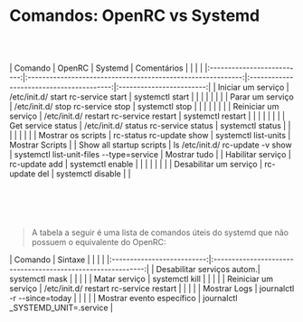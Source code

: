# Comandos: OpenRC vs Systemd

<br> </br>

|           Comando          |                            OpenRC                           |                  Systemd                 | Comentários
|                            |                                                             |                                          |
|:--------------------------:|:-----------------------------------------------------------:|:----------------------------------------:|:------------------------:|
| Iniciar um serviço         | /etc/init.d/<service> start  rc-service <service> start     | systemctl start <service>                |                          |
|                            |                                                             |                                          |                          |
| Parar um serviço           | /etc/init.d/<service> stop  rc-service <service> stop       | systemctl stop <service>                 |                          |
|                            |                                                             |                                          |                          |
| Reiniciar um serviço       | /etc/init.d/<service> restart  rc-service <service> restart | systemctl restart <service>              |                          |
|                            |                                                             |                                          |                          |
| Get service status         | /etc/init.d/<service> status  rc-service <service> status   | systemctl status <service>               |                          |
|                            |                                                             |                                          |                          |
| Mostrar os scripts         | rc-status  rc-update show                                   | systemctl list-units                     | Mostrar Scripts          |
| Show all startup scripts   | ls /etc/init.d/  rc-update -v show                          | systemctl list-unit-files --type=service  | Mostrar tudo             |
| Habilitar serviço          | rc-update add <service> <runlevel>                          | systemctl enable <service>               |                          |
|                            |                                                             |                                          |                          |
| Desabilitar um serviço     | rc-update del <service> <runlevel>                          | systemctl disable <service>              |                          |

<br> </br>

#

> A tabela a seguir é uma lista de comandos úteis do systemd que não possuem o equivalente do OpenRC:


|           Comando          |                            Sintaxe                          |
|                            |                                                             |
|:--------------------------:|:-----------------------------------------------------------:|
| Desabilitar serviços autom.| systemctl mask <service>                                    |
|                            |                                                             |
| Matar    serviço           | systemctl kill <service>                                    |
|                            |                                                             |
| Reiniciar um serviço       | /etc/init.d/<service> restart  rc-service <service> restart |
|                            |                                                             |
| Mostrar Logs               | journalctl -r --since=today                                 |
|                            |                                                             |
| Mostrar evento específico   | journalctl _SYSTEMD_UNIT=<service>.service                  |
